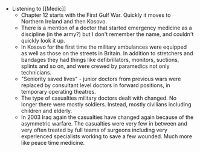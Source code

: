 - Listening to [[Medic]]
	- Chapter 12 starts with the First Gulf War. Quickly it moves to Northern Ireland and then Kosovo.
	- There is a mention of a doctor that started emergency medicine as a discipline (in the army?) but I don't remember the name, and couldn't quickly look it up.
	- In Kosovo for the first time the military ambulances were equipped as well as those on the streets in Britain. In addition to stretchers and bandages they had things like defibrillators, monitors, suctions, splints and so on, and were crewed by paramedics not only technicians.
	- "Seniority saved lives" - junior doctors from previous wars were replaced by consultant level doctors in forward positions, in temporary operating theatres.
	- The type of casualties military doctors dealt with changed. No longer there were mostly soldiers. Instead, mostly civilians including children and elderly.
	- In 2003 Iraq again the casualties have changed again because of the asymmetric warfare. The casualties were very few in between and very often treated by full teams of surgeons including very experienced specialists working to save a few wounded. Much more like peace time medicine.